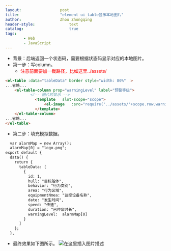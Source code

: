 ```yaml
---
layout:					post
title:					"element ui table显示本地图片"
author:					Zhou Zhongqing
header-style:				text
catalog:					true
tags:
		- Web
		- JavaScript
---
```

- 背景：后端返回一个状态码，需要根据状态码显示对应的本地图片。
- 第一步：写column。
	- <font color="red">注意前面要加一截路径，比如这里../assets/</font>
```html
<el-table :data="tableData" border style="width: 80%"  >
...省略...
	<el-table-column prop="warningLevel" label="预警等级">
		   <!-- 图片的显示 -->
			 <template   slot-scope="scope">            
				 <el-image   :src="require('../assets/'+scope.row.warningLevel)"   /> 
			 </template> 
	</el-table-column>
...省略...
</el-table>

```

- 第二步：填充模拟数据。

```html
  var alarmMap = new Array();
  alarmMap[0] = "logo.png";
export default {
  data() {
    return {
      tableData: [
        {
          id: 1,
          hull: "目标船体",
          behavior: "行为类别",
          area: "行为区域",
          equipmentNmea: "监控设备名称",
          date: "发生时间",
          speed: "传速",
          duration: "已停留时长",
          warningLevel:  alarmMap[0]
        }
      ]
    };
  },
```
- 最终效果如下图所示。
![在这里插入图片描述](https://i-blog.csdnimg.cn/blog_migrate/e5f579c20e2127b3448efd794e328185.png#pic_center)

